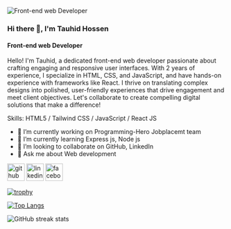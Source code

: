 ![Front-end web Developer](https://scontent.fbzl5-1.fna.fbcdn.net/v/t39.30808-6/373039163_832788485153742_8129090926503214901_n.jpg?stp=dst-jpg_p640x640&_nc_cat=100&ccb=1-7&_nc_sid=cc71e4&_nc_eui2=AeHfshHIA-azOmm8aGdnhoH8X05HjXQ5mRNfTkeNdDmZE8mRqrIhxU1YSNufCbakBzPW9pMzQgXbsNcaY19NwOY6&_nc_ohc=F2396-u6VS4Q7kNvgEa8d6L&_nc_ht=scontent.fbzl5-1.fna&oh=00_AYAY99MYWllD9MSnZJO5TBSnu6WlKzLUBmifGrFg8VgibA&oe=6689BA11)


### Hi there 👋, I'm Tauhid Hossen
#### Front-end web Developer

Hello! I'm Tauhid, a dedicated front-end web developer passionate about crafting engaging and responsive user interfaces. With 2 years of experience, I specialize in HTML, CSS, and JavaScript, and have hands-on experience with frameworks like React. I thrive on translating complex designs into polished, user-friendly experiences that drive engagement and meet client objectives. Let's collaborate to create compelling digital solutions that make a difference!

Skills:   HTML5 / Tailwind CSS / JavaScript / React JS

- 🔭 I’m currently working on Programming-Hero Jobplacemt team 
- 🌱 I’m currently learning Express js, Node js 
- 👯 I’m looking to collaborate on GitHub, LinkedIn 
- 💬 Ask me about Web development 


[<img src='https://cdn.jsdelivr.net/npm/simple-icons@3.0.1/icons/github.svg' alt='github' height='40'>](https://github.com/TauhidOSD)  [<img src='https://cdn.jsdelivr.net/npm/simple-icons@3.0.1/icons/linkedin.svg' alt='linkedin' height='40'>](https://www.linkedin.com/in/tauhid-hossen/)  [<img src='https://cdn.jsdelivr.net/npm/simple-icons@3.0.1/icons/facebook.svg' alt='facebook' height='40'>](https://www.facebook.com/tauhid.hossen.524)  

[![trophy](https://github-profile-trophy.vercel.app/?username=TauhidOSD)](https://github.com/ryo-ma/github-profile-trophy)

[![Top Langs](https://github-readme-stats.vercel.app/api/top-langs/?username=TauhidOSD)](https://github.com/anuraghazra/github-readme-stats)

![GitHub streak stats](https://streak-stats.demolab.com/?user=TauhidOSD)  

